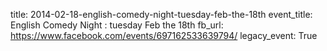 title: 2014-02-18-english-comedy-night-tuesday-feb-the-18th
event_title: English Comedy Night : tuesday Feb the 18th
fb_url: https://www.facebook.com/events/697162533639794/
legacy_event: True
